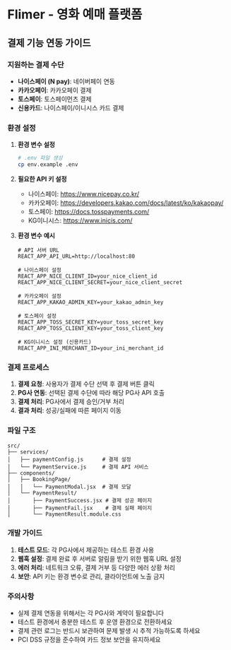 # Flimer - 영화 예매 플랫폼

## 결제 기능 연동 가이드

### 지원하는 결제 수단
- **나이스페이 (N pay)**: 네이버페이 연동
- **카카오페이**: 카카오페이 결제
- **토스페이**: 토스페이먼츠 결제
- **신용카드**: 나이스페이/이니시스 카드 결제

### 환경 설정

1. **환경 변수 설정**
   ```bash
   # .env 파일 생성
   cp env.example .env
   ```

2. **필요한 API 키 설정**
   - 나이스페이: https://www.nicepay.co.kr/
   - 카카오페이: https://developers.kakao.com/docs/latest/ko/kakaopay/
   - 토스페이: https://docs.tosspayments.com/
   - KG이니시스: https://www.inicis.com/

3. **환경 변수 예시**
   ```env
   # API 서버 URL
   REACT_APP_API_URL=http://localhost:80

   # 나이스페이 설정
   REACT_APP_NICE_CLIENT_ID=your_nice_client_id
   REACT_APP_NICE_CLIENT_SECRET=your_nice_client_secret

   # 카카오페이 설정
   REACT_APP_KAKAO_ADMIN_KEY=your_kakao_admin_key

   # 토스페이 설정
   REACT_APP_TOSS_SECRET_KEY=your_toss_secret_key
   REACT_APP_TOSS_CLIENT_KEY=your_toss_client_key

   # KG이니시스 설정 (신용카드)
   REACT_APP_INI_MERCHANT_ID=your_ini_merchant_id
   ```

### 결제 프로세스

1. **결제 요청**: 사용자가 결제 수단 선택 후 결제 버튼 클릭
2. **PG사 연동**: 선택된 결제 수단에 따라 해당 PG사 API 호출
3. **결제 처리**: PG사에서 결제 승인/거부 처리
4. **결과 처리**: 성공/실패에 따른 페이지 이동

### 파일 구조

```
src/
├── services/
│   ├── paymentConfig.js      # 결제 설정
│   └── PaymentService.js     # 결제 API 서비스
├── components/
│   ├── BookingPage/
│   │   └── PaymentModal.jsx  # 결제 모달
│   └── PaymentResult/
│       ├── PaymentSuccess.jsx # 결제 성공 페이지
│       ├── PaymentFail.jsx    # 결제 실패 페이지
│       └── PaymentResult.module.css
```

### 개발 가이드

1. **테스트 모드**: 각 PG사에서 제공하는 테스트 환경 사용
2. **웹훅 설정**: 결제 완료 후 서버로 알림을 받기 위한 웹훅 URL 설정
3. **에러 처리**: 네트워크 오류, 결제 거부 등 다양한 에러 상황 처리
4. **보안**: API 키는 환경 변수로 관리, 클라이언트에 노출 금지

### 주의사항

- 실제 결제 연동을 위해서는 각 PG사와 계약이 필요합니다
- 테스트 환경에서 충분한 테스트 후 운영 환경으로 전환하세요
- 결제 관련 로그는 반드시 보관하여 문제 발생 시 추적 가능하도록 하세요
- PCI DSS 규정을 준수하여 카드 정보 보안을 유지하세요